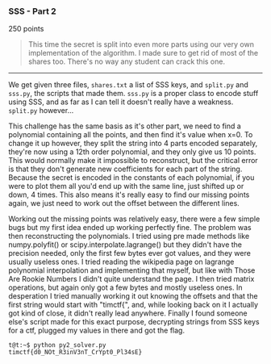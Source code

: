 ### SSS - Part 2
250 points
> This time the secret is split into even more parts using our very own implementation of the algorithm. I made sure to get rid of most of the shares too. There's no way any student can crack this one.

---

We get given three files, `shares.txt` a list of SSS keys, and `split.py` and `sss.py`, the scripts that made them. `sss.py` is a proper class to encode stuff using SSS, and as far as I can tell it doesn't really have a weakness. `split.py` however...

This challenge has the same basis as it's other part, we need to find a polynomial containing all the points, and then find it's value when x=0. To change it up however, they split the string into 4 parts encoded separately, they're now using a 12th order polynomial, and they only give us 10 points. This would normally make it impossible to reconstruct, but the critical error is that they don't generate new coefficients for each part of the string. Because the secret is encoded in the constants of each polynomial, if you were to plot them all you'd end up with the same line, just shifted up or down, 4 times. This also means it's really easy to find our missing points again, we just need to work out the offset between the different lines.

Working out the missing points was relatively easy, there were a few simple bugs but my first idea ended up working perfectly fine. The problem was then reconstructing the polynomials. I tried using pre made methods like numpy.polyfit() or scipy.interpolate.lagrange() but they didn't have the precision needed, only the first few bytes ever got values, and they were usually useless ones. I tried reading the wikipedia page on lagrange polynomial interpolation and implementing that myself, but like with Those Are Rookie Numbers I didn't quite understand the page. I then tried matrix operations, but again only got a few bytes and mostly useless ones. In desperation I tried manually working it out knowing the offsets and that the first string would start with "timctf{", and, while looking back on it I actually got kind of close, it didn't really lead anywhere. Finally I found someone else's script made for this exact purpose, decrypting strings from SSS keys for a ctf, plugged my values in there and got the flag.

```
t@t:~$ python py2_solver.py
timctf{d0_NOt_R3inV3nT_CrYpt0_Pl34sE}
```
